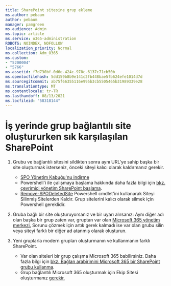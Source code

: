 ```yaml
---
title: SharePoint sitesine grup ekleme
ms.author: pebaum
author: pebaum
manager: pamgreen
ms.audience: Admin
ms.topic: article
ms.service: o365-administration
ROBOTS: NOINDEX, NOFOLLOW
localization_priority: Normal
ms.collection: Adm_O365
ms.custom:
- "5200004"
- "5766"
ms.assetid: f7d730bf-0d6e-424c-970c-6137c71cb50b
ms.openlocfilehash: 5dd159b8b9e141c2fb448bae5fb624efe1014d7d
ms.sourcegitcommit: ab75f66355116e995b3cb5505465b31989339e28
ms.translationtype: MT
ms.contentlocale: tr-TR
ms.lasthandoff: 08/13/2021
ms.locfileid: "58318144"
---
```

# <a name="common-issues-when-creating-a-group-connected-site-in-sharepoint"></a>İş yerinde grup bağlantılı site oluştururken sık karşılaşılan SharePoint

1. Grubu ve bağlantılı sitesini sildikten sonra aynı URL'ye sahip başka bir site oluşturmak isterseniz, önceki siteyi kalıcı olarak kaldırmanız gerekir.

   - [SPO Yönetim Kabuğu'nu indirme](https://support.office.com/article/introduction-to-the-sharepoint-online-management-shell-c16941c3-19b4-4710-8056-34c034493429)
   - Powershell'i ile çalışmaya başlama hakkında daha fazla bilgi için [bkz. çevrimiçi yönetim SharePoint başlama](https://docs.microsoft.com/powershell/module/sharepoint-online/remove-sposite).
   - [Remove-SPODeletedSite](https://docs.microsoft.com/powershell/module/sharepoint-online/remove-sposite?view=sharepoint-ps) Powershell cmdlet'ini kullanarak Siteyi Silinmiş Sitelerden Kaldır. Grup sitelerini kalıcı olarak silmek için Powershell gereklidir.

1. Gruba bağlı bir site oluşturuyorsanız ve bir uyarı alırsanız: Aynı diğer adı olan başka bir grup zaten var, gruptan var olan [Microsoft 365 yönetim merkezi.](https://admin.microsoft.com/AdminPortal/Home#/groups) Sorunu çözmek için artık gerek kalmadı ise var olan grubu silin veya siteyi farklı bir diğer ad atanmış olarak oluşturun.

1. Yeni gruplarla modern grupları oluşturmanın ve kullanmanın farklı SharePoint.

   - Var olan siteleri bir grup çalışma Microsoft 365 babilirsiniz. Daha fazla bilgi için [bkz. Bağlan arabirimini Microsoft 365 bir SharePoint grubu kullanma](https://docs.microsoft.com/sharepoint/dev/transform/modernize-connect-to-office365-group#connect-an-office-365-group-using-the-sharepoint-user-interface).
   - Grup bağlantılı Microsoft 365 oluşturmak için Ekip Sitesi oluşturmanız [gerekir.](https://admin.microsoft.com/sharepoint)
